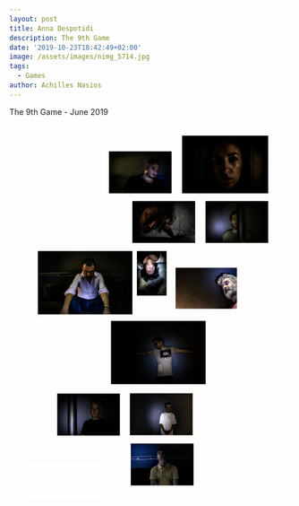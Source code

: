 ```yaml
---
layout: post
title: Anna Despotidi
description: The 9th Game
date: '2019-10-23T18:42:49+02:00'
image: /assets/images/nimg_5714.jpg
tags:
  - Games
author: Achilles Nasios
---
```

The 9th Game - June 2019

![null](/assets/images/despotidia_g09_pres.jpg#full)
